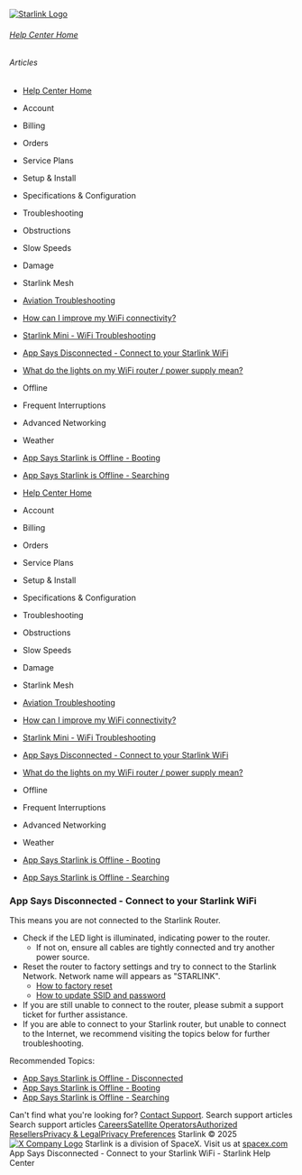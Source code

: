 [![Starlink Logo](https://www.starlink.com/_next/image?url=%2Fassets%2Fimages%2Flogo%2Flogo_white.png&w=3840&q=75)](https://www.starlink.com/support/article/<https:/www.starlink.com/>)
###### [Help Center Home](https://www.starlink.com/support/article/</support>)
###### Articles
  * [Help Center Home](https://www.starlink.com/support/article/</support>)
  * Account
  * Billing
  * Orders
  * Service Plans
  * Setup & Install
  * Specifications & Configuration
  * Troubleshooting
  * Obstructions
  * Slow Speeds
  * Damage
  * Starlink Mesh
  * [Aviation Troubleshooting](https://www.starlink.com/support/article/</support/article/80aaef2a-8796-c8bc-b30a-5003aa217b84>)
  * [How can I improve my WiFi connectivity?](https://www.starlink.com/support/article/</support/article/f28de520-ef3f-138d-9f69-7f1b37433f1e>)
  * [Starlink Mini - WiFi Troubleshooting](https://www.starlink.com/support/article/</support/article/acb3bee4-53d9-2f4f-ca45-c21db163543c>)
  * [App Says Disconnected - Connect to your Starlink WiFi](https://www.starlink.com/support/article/</support/article/8c2013d8-844d-75bc-ed2b-2d696a5834ed>)
  * [What do the lights on my WiFi router / power supply mean?](https://www.starlink.com/support/article/</support/article/26a1c6cf-eb8a-c7b1-4784-7e0eaf597cdb>)
  * Offline
  * Frequent Interruptions
  * Advanced Networking
  * Weather
  * [App Says Starlink is Offline - Booting](https://www.starlink.com/support/article/</support/article/718b444d-e8c2-eeee-c214-beecc96e44ae>)
  * [App Says Starlink is Offline - Searching](https://www.starlink.com/support/article/</support/article/8dd04f1b-f7b3-882c-3827-a660c5fe48c7>)


  * [Help Center Home](https://www.starlink.com/support/article/</support>)
  * Account
  * Billing
  * Orders
  * Service Plans
  * Setup & Install
  * Specifications & Configuration
  * Troubleshooting
  * Obstructions
  * Slow Speeds
  * Damage
  * Starlink Mesh
  * [Aviation Troubleshooting](https://www.starlink.com/support/article/</support/article/80aaef2a-8796-c8bc-b30a-5003aa217b84>)
  * [How can I improve my WiFi connectivity?](https://www.starlink.com/support/article/</support/article/f28de520-ef3f-138d-9f69-7f1b37433f1e>)
  * [Starlink Mini - WiFi Troubleshooting](https://www.starlink.com/support/article/</support/article/acb3bee4-53d9-2f4f-ca45-c21db163543c>)
  * [App Says Disconnected - Connect to your Starlink WiFi](https://www.starlink.com/support/article/</support/article/8c2013d8-844d-75bc-ed2b-2d696a5834ed>)
  * [What do the lights on my WiFi router / power supply mean?](https://www.starlink.com/support/article/</support/article/26a1c6cf-eb8a-c7b1-4784-7e0eaf597cdb>)
  * Offline
  * Frequent Interruptions
  * Advanced Networking
  * Weather
  * [App Says Starlink is Offline - Booting](https://www.starlink.com/support/article/</support/article/718b444d-e8c2-eeee-c214-beecc96e44ae>)
  * [App Says Starlink is Offline - Searching](https://www.starlink.com/support/article/</support/article/8dd04f1b-f7b3-882c-3827-a660c5fe48c7>)


### App Says Disconnected - Connect to your Starlink WiFi
This means you are not connected to the Starlink Router.
  * Check if the LED light is illuminated, indicating power to the router.
    * If not on, ensure all cables are tightly connected and try another power source.
  * Reset the router to factory settings and try to connect to the Starlink Network. Network name will appears as "STARLINK".
    * [How to factory reset](https://www.starlink.com/support/article/<https:/support.starlink.com/?topic=d68ed178-4d54-b486-b7d8-2a6273917632>)
    * [How to update SSID and password](https://www.starlink.com/support/article/<https:/support.starlink.com/?topic=84fa18cf-758c-6fee-98e7-756d75d6f811>)
  * If you are still unable to connect to the router, please submit a support ticket for further assistance.
  * If you are able to connect to your Starlink router, but unable to connect to the Internet, we recommend visiting the topics below for further troubleshooting.


Recommended Topics:
  * [App Says Starlink is Offline - Disconnected](https://www.starlink.com/support/article/<https:/support.starlink.com/?topic=4d4c0dd1-2218-c54f-045f-39cbf971815c>)
  * [App Says Starlink is Offline - Booting](https://www.starlink.com/support/article/<https:/support.starlink.com/?topic=718b444d-e8c2-eeee-c214-beecc96e44ae>)
  * [App Says Starlink is Offline - Searching](https://www.starlink.com/support/article/<https:/support.starlink.com/?topic=8dd04f1b-f7b3-882c-3827-a660c5fe48c7>)


Can't find what you're looking for? [Contact Support](https://www.starlink.com/support/article/</support/tickets?sourceType=web_article_help_center&sourceValue=8c2013d8-844d-75bc-ed2b-2d696a5834ed>).
Search support articles
Search support articles
[Careers](https://www.starlink.com/support/article/<https:/www.spacex.com/careers>)[Satellite Operators](https://www.starlink.com/support/article/<https:/starlink.com/satellite-operators>)[Authorized Resellers](https://www.starlink.com/support/article/<https:/starlink.com/resellers>)[Privacy & Legal](https://www.starlink.com/support/article/<https:/starlink.com/legal>)[Privacy Preferences](https://www.starlink.com/support/article/<>)
Starlink © 2025
[![X Company Logo](https://www.starlink.com/assets/images/icons/x-logo.svg)](https://www.starlink.com/support/article/<https:/twitter.com/Starlink>)
Starlink is a division of SpaceX. Visit us at [spacex.com](https://www.starlink.com/support/article/<https:/www.spacex.com/>)
App Says Disconnected - Connect to your Starlink WiFi - Starlink Help Center

